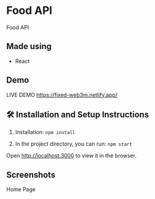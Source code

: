 # Food API

Food API




## Made using
- React

## Demo

LIVE DEMO https://fixed-web3m.netlify.app/



## 🛠 Installation and Setup Instructions

1. Installation: `npm install`

2. In the project directory, you can run: `npm start`

Open [http://localhost:3000](http://localhost:3000) to view it in the browser.


## Screenshots

Home Page
<!-- 
![front_page_animate](https://i.imgur.com/AtOpMlB.png)
Dark Mode -->




